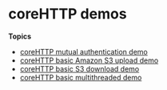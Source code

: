 # coreHTTP demos<a name="core-http-demo"></a>

**Topics**
+ [coreHTTP mutual authentication demo](core-http-ma-demo.md)
+ [coreHTTP basic Amazon S3 upload demo](core-http-s3-upload-demo.md)
+ [coreHTTP basic S3 download demo](core-http-s3-download-demo.md)
+ [coreHTTP basic multithreaded demo](core-http-bmt-demo.md)